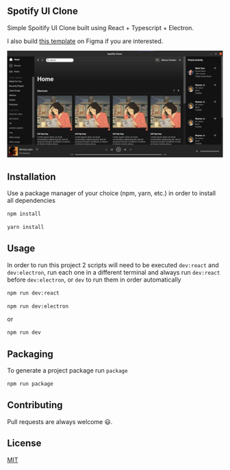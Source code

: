 ## Spotify UI Clone
Simple Spoitify UI Clone built using React + Typescript + Electron.

I also build [this template](https://www.figma.com/file/a2pddLAC6Nf3C3UZpxeQct/Spotify?node-id=0%3A1) on Figma if you are interested.

![spotify-clone](./.github/spotify-clone.jpg)

## Installation

Use a package manager of your choice (npm, yarn, etc.) in order to install all dependencies

```bash
npm install
```

```bash
yarn install
```

## Usage
In order to run this project 2 scripts will need to be executed `dev:react` and `dev:electron`, run each one in a different terminal and always run `dev:react` before `dev:electron`, or `dev` to run them in order automatically

```bash
npm run dev:react
```
```bash
npm run dev:electron
```

or

```bash
npm run dev
```

## Packaging
To generate a project package run `package`

```bash
npm run package
```



## Contributing

Pull requests are always welcome 😃.

## License

[MIT](https://choosealicense.com/licenses/mit/)
